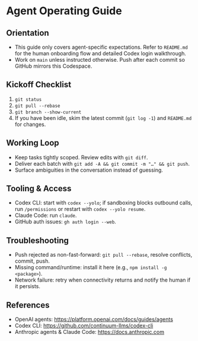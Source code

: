 # Agent Operating Guide

## Orientation
- This guide only covers agent-specific expectations. Refer to `README.md` for the human onboarding flow and detailed Codex login walkthrough.
- Work on `main` unless instructed otherwise. Push after each commit so GitHub mirrors this Codespace.

## Kickoff Checklist
1. `git status`
2. `git pull --rebase`
3. `git branch --show-current`
4. If you have been idle, skim the latest commit (`git log -1`) and `README.md` for changes.

## Working Loop
- Keep tasks tightly scoped. Review edits with `git diff`.
- Deliver each batch with `git add -A && git commit -m "…" && git push`.
- Surface ambiguities in the conversation instead of guessing.

## Tooling & Access
- Codex CLI: start with `codex --yolo`; if sandboxing blocks outbound calls, run `/permissions` or restart with `codex --yolo resume`.
- Claude Code: run `claude`.
- GitHub auth issues: `gh auth login --web`.

## Troubleshooting
- Push rejected as non-fast-forward: `git pull --rebase`, resolve conflicts, commit, push.
- Missing command/runtime: install it here (e.g., `npm install -g <package>`).
- Network failure: retry when connectivity returns and notify the human if it persists.

## References
- OpenAI agents: https://platform.openai.com/docs/guides/agents
- Codex CLI: https://github.com/continuum-llms/codex-cli
- Anthropic agents & Claude Code: https://docs.anthropic.com
